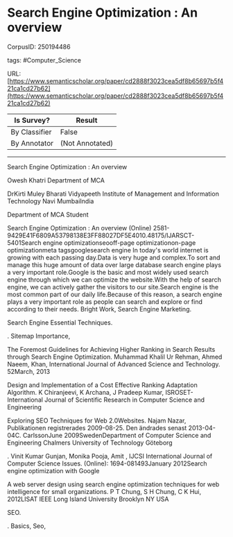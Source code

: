 # Search Engine Optimization : An overview

CorpusID: 250194486
 
tags: #Computer_Science

URL: [https://www.semanticscholar.org/paper/cd2888f3023cea5df8b65697b5f421ca1cd27b62](https://www.semanticscholar.org/paper/cd2888f3023cea5df8b65697b5f421ca1cd27b62)
 
| Is Survey?        | Result          |
| ----------------- | --------------- |
| By Classifier     | False |
| By Annotator      | (Not Annotated) |

---

Search Engine Optimization : An overview


Owesh Khatri 
Department of MCA


DrKirti Muley 
Bharati Vidyapeeth Institute of Management and Information Technology
Navi MumbaiIndia


Department of MCA
Student

Search Engine Optimization : An overview
(Online) 2581-9429E41F6809A53798138E3FF88027DF5E4010.48175/IJARSCT-5401Search engine optimizationseooff-page optimizationon-page optimizationmeta tagsgooglesearch engine
In today's world internet is growing with each passing day.Data is very huge and complex.To sort and manage this huge amount of data over large database search engine plays a very important role.Google is the basic and most widely used search engine through which we can optimize the website.With the help of search engine, we can actively gather the visitors to our site.Search engine is the most common part of our daily life.Because of this reason, a search engine plays a very important role as people can search and explore or find according to their needs.
Bright Work, Search Engine Marketing. 

Search Engine Essential Techniques. 

. Sitemap Importance, 

The Foremost Guidelines for Achieving Higher Ranking in Search Results through Search Engine Optimization. Muhammad Khalil Ur Rehman, Ahmed Naeem, Khan, International Journal of Advanced Science and Technology. 52March, 2013

Design and Implementation of a Cost Effective Ranking Adaptation Algorithm. K Chiranjeevi, K Archana, J Pradeep Kumar, ISROSET-International Journal of Scientific Research in Computer Science and Engineering

Exploring SEO Techniques for Web 2.0Websites. Najam Nazar, Publikationen registrerades 2009-08-25. Den ändrades senast 2013-04-04C. CarlssonJune 2009SwedenDepartment of Computer Science and Engineering Chalmers University of Technology Göteborg

. Vinit Kumar Gunjan, Monika Pooja, Amit , IJCSI International Journal of Computer Science Issues. (Online): 1694-081493January 2012Search engine optimization with Google

A web server design using search engine optimization techniques for web intelligence for small organizations. P T Chung, S H Chung, C K Hui, 2012LISAT IEEE Long Island University Brooklyn NY USA

SEO. 

. Basics, Seo,